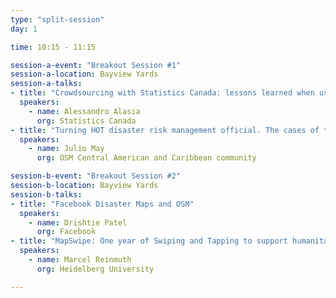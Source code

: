```yaml
---
type: "split-session"
day: 1

time: 10:15 - 11:15

session-a-event: "Breakout Session #1"
session-a-location: Bayview Yards
session-a-talks:
- title: "Crowdsourcing with Statistics Canada: lessons learned when using OSM for the purpose of national statistics"
  speakers:
    - name: Alessandro Alasia
      org: Statistics Canada
- title: "Turning HOT disaster risk management official. The cases of the local governments of Sarapiquí, Costa Rica and Jarabacoa, Dominican Republic"
  speakers:
    - name: Julio May
      org: OSM Central American and Caribbean community

session-b-event: "Breakout Session #2"
session-b-location: Bayview Yards
session-b-talks:
- title: "Facebook Disaster Maps and OSM"
  speakers:
    - name: Drishtie Patel
      org: Facebook
- title: "MapSwipe: One year of Swiping and Tapping to support humanitarian mapping"
  speakers:
    - name: Marcel Reinmuth
      org: Heidelberg University

---
```

